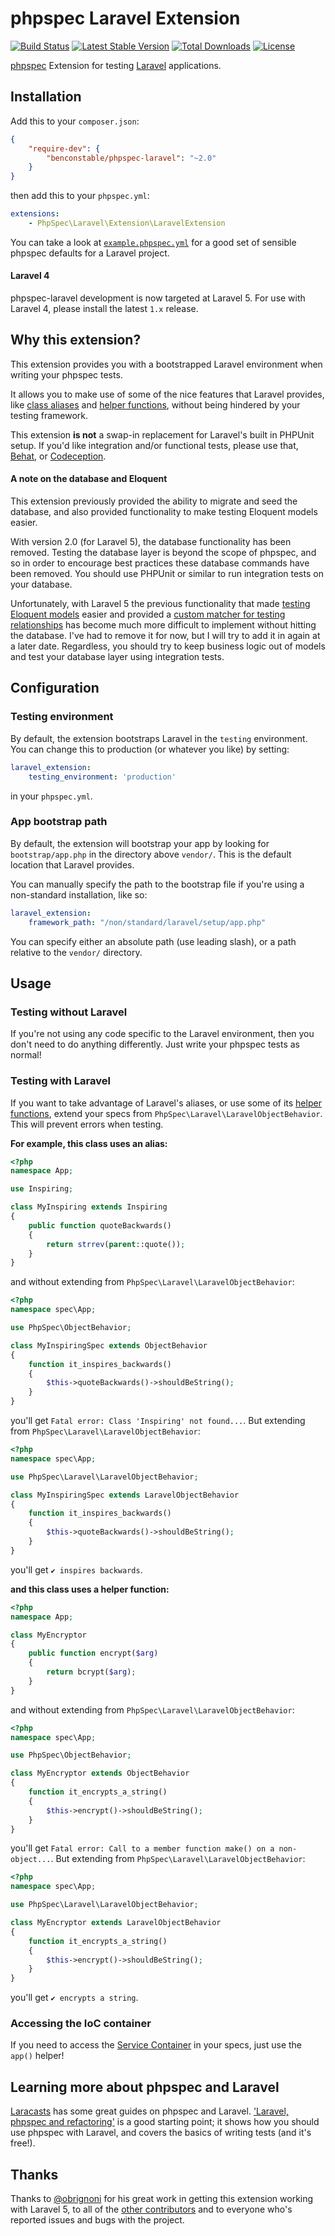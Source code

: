 # phpspec Laravel Extension

[![Build Status](https://travis-ci.org/BenConstable/phpspec-laravel.png?branch=master)](https://travis-ci.org/BenConstable/phpspec-laravel)
[![Latest Stable Version](https://poser.pugx.org/benconstable/phpspec-laravel/v/stable.png)](https://packagist.org/packages/benconstable/phpspec-laravel)
[![Total Downloads](https://poser.pugx.org/benconstable/phpspec-laravel/downloads.png)](https://packagist.org/packages/benconstable/phpspec-laravel)
[![License](https://poser.pugx.org/benconstable/phpspec-laravel/license.svg)](https://packagist.org/packages/benconstable/phpspec-laravel)

[phpspec](http://www.phpspec.net/) Extension for testing [Laravel](http://laravel.com/)
applications.

## Installation

Add this to your `composer.json`:

```json
{
    "require-dev": {
        "benconstable/phpspec-laravel": "~2.0"
    }
}
```

then add this to your `phpspec.yml`:

```yaml
extensions:
    - PhpSpec\Laravel\Extension\LaravelExtension
```

You can take a look at [`example.phpspec.yml`](https://github.com/BenConstable/phpspec-laravel/blob/master/example.phpspec.yml) for a good set of sensible phpspec defaults for a Laravel project.

#### Laravel 4

phpspec-laravel development is now targeted at Laravel 5. For use with Laravel
4, please install the latest `1.x` release.

## Why this extension?

This extension provides you with a bootstrapped Laravel environment when writing
your phpspec tests.

It allows you to make use of some of the nice features that Laravel provides, like
[class aliases](https://github.com/laravel/laravel/blob/master/config/app.php#L161)
and [helper functions](http://laravel.com/docs/5.0/helpers), without being
hindered by your testing framework.

This extension **is not** a swap-in replacement for Laravel's built in PHPUnit setup.
If you'd like integration and/or functional tests, please use that,
[Behat](http://behat.org/), or [Codeception](http://codeception.com/).

#### A note on the database and Eloquent

This extension previously provided the ability to migrate and seed the database,
and also provided functionality to make testing Eloquent models easier.

With version 2.0 (for Laravel 5), the database functionality has been removed.
Testing the database layer is beyond the scope of phpspec, and so in order to
encourage best practices these database commands have been removed. You should use
PHPUnit or similar to run integration tests on your database.

Unfortunately, with Laravel 5 the previous functionality that made
[testing Eloquent models](https://github.com/BenConstable/phpspec-laravel/tree/laravel-4#testing-eloquent-models) easier and provided a [custom matcher for testing relationships](https://github.com/BenConstable/phpspec-laravel/tree/laravel-4#custom-matchers) has become much more difficult to implement
without hitting the database. I've had to remove it for now, but I will try to
add it in again at a later date. Regardless, you should try to keep business
logic out of models and test your database layer using integration tests.

## Configuration

### Testing environment

By default, the extension bootstraps Laravel in the `testing` environment. You
can change this to production (or whatever you like) by setting:

```yaml
laravel_extension:
    testing_environment: 'production'
```

in your `phpspec.yml`.

### App bootstrap path

By default, the extension will bootstrap your app by looking for `bootstrap/app.php`
in the directory above `vendor/`. This is the default location that Laravel
provides.

You can manually specify the path to the bootstrap file if you're using a non-standard
installation, like so:

```yaml
laravel_extension:
    framework_path: "/non/standard/laravel/setup/app.php"
```

You can specify either an absolute path (use leading slash), or a path relative
to the `vendor/` directory.

## Usage

### Testing without Laravel

If you're not using any code specific to the Laravel environment, then you don't
need to do anything differently. Just write your phpspec tests as normal!

### Testing with Laravel

If you want to take advantage of Laravel's aliases, or use some of its
[helper functions](http://laravel.com/docs/5.0/helpers), extend your specs
from `PhpSpec\Laravel\LaravelObjectBehavior`. This will prevent errors when
testing.

**For example, this class uses an alias:**

```php
<?php
namespace App;

use Inspiring;

class MyInspiring extends Inspiring
{
    public function quoteBackwards()
    {
        return strrev(parent::quote());
    }
}
```

and without extending from `PhpSpec\Laravel\LaravelObjectBehavior`:

```php
<?php
namespace spec\App;

use PhpSpec\ObjectBehavior;

class MyInspiringSpec extends ObjectBehavior
{
    function it_inspires_backwards()
    {
        $this->quoteBackwards()->shouldBeString();
    }
}
```

you'll get `Fatal error: Class 'Inspiring' not found...`. But extending from `PhpSpec\Laravel\LaravelObjectBehavior`:

```php
<?php
namespace spec\App;

use PhpSpec\Laravel\LaravelObjectBehavior;

class MyInspiringSpec extends LaravelObjectBehavior
{
    function it_inspires_backwards()
    {
        $this->quoteBackwards()->shouldBeString();
    }
}
```

you'll get `✔ inspires backwards`.

**and this class uses a helper function:**

```php
<?php
namespace App;

class MyEncryptor
{
    public function encrypt($arg)
    {
        return bcrypt($arg);
    }
}
```

and without extending from `PhpSpec\Laravel\LaravelObjectBehavior`:

```php
<?php
namespace spec\App;

use PhpSpec\ObjectBehavior;

class MyEncryptor extends ObjectBehavior
{
    function it_encrypts_a_string()
    {
        $this->encrypt()->shouldBeString();
    }
}
```

you'll get `Fatal error: Call to a member function make() on a non-object...`.
But extending from `PhpSpec\Laravel\LaravelObjectBehavior`:

```php
<?php
namespace spec\App;

use PhpSpec\Laravel\LaravelObjectBehavior;

class MyEncryptor extends LaravelObjectBehavior
{
    function it_encrypts_a_string()
    {
        $this->encrypt()->shouldBeString();
    }
}
```

you'll get `✔ encrypts a string`.

### Accessing the IoC container

If you need to access the [Service Container](http://laravel.com/docs/5.0/container)
in your specs, just use the `app()` helper!

## Learning more about phpspec and Laravel

[Laracasts](https://laracasts.com/) has some great guides on phpspec and Laravel.
['Laravel, phpspec and refactoring'](https://laracasts.com/lessons/phpspec-laravel-and-refactoring)
is a good starting point; it shows how you should use phpspec with Laravel,
and covers the basics of writing tests (and it's free!).

## Thanks

Thanks to [@obrignoni](https://github.com/obrignoni) for his great work in
getting this extension working with Laravel 5, to all of the [other contributors](https://github.com/BenConstable/phpspec-laravel/graphs/contributors) and to everyone who's reported
issues and bugs with the project.
